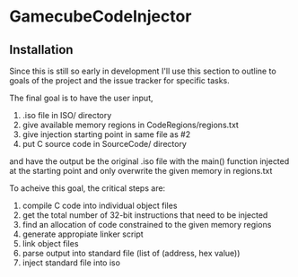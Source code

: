 # GamecubeCodeInjector

## Installation

Since this is still so early in development I'll use this section 
to outline to goals of the project and the issue tracker for specific tasks.

The final goal is to have the user input,

1. .iso file in ISO/ directory
2. give available memory regions in CodeRegions/regions.txt
3. give injection starting point in same file as #2
4. put C source code in SourceCode/ directory

and have the output be the original .iso file with
the main() function injected at the starting point and
only overwrite the given memory in regions.txt

To acheive this goal, the critical steps are:

1. compile C code into individual object files
2. get the total number of 32-bit instructions that need to be injected
3. find an allocation of code constrained to the given memory regions
4. generate appropiate linker script
5. link object files
6. parse output into standard file (list of (address, hex value))
7. inject standard file into iso

